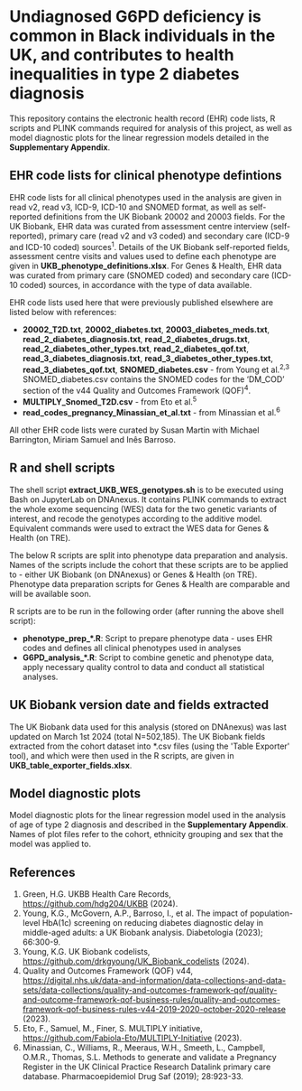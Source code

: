 # Undiagnosed G6PD deficiency is common in Black individuals in the UK, and contributes to health inequalities in type 2 diabetes diagnosis

This repository contains the electronic health record (EHR) code lists, R scripts and PLINK commands required for analysis of this project, as well as model diagnostic plots for the linear regression models detailed in the **Supplementary Appendix**.

## EHR code lists for clinical phenotype defintions
EHR code lists for all clinical phenotypes used in the analysis are given in read v2, read v3, ICD-9, ICD-10 and SNOMED format, as well as self-reported definitions from the UK Biobank 20002 and 20003 fields. For the UK Biobank, EHR data was curated from assessment centre interview (self-reported), primary care (read v2 and v3 coded) and secondary care (ICD-9 and ICD-10 coded) sources<sup>1</sup>. Details of the UK Biobank self-reported fields, assessment centre visits and values used to define each phenotype are given in **UKB_phenotype_definitions.xlsx**. For Genes & Health, EHR data was curated from primary care (SNOMED coded) and secondary care (ICD-10 coded) sources, in accordance with the type of data available.

EHR code lists used here that were previously published elsewhere are listed below with references:
- **20002_T2D.txt**, **20002_diabetes.txt**, **20003_diabetes_meds.txt**, **read_2_diabetes_diagnosis.txt**, **read_2_diabetes_drugs.txt**, **read_2_diabetes_other_types.txt**, **read_2_diabetes_qof.txt**, **read_3_diabetes_diagnosis.txt**, **read_3_diabetes_other_types.txt**, **read_3_diabetes_qof.txt**, **SNOMED_diabetes.csv** - from Young et al.<sup>2,3</sup> SNOMED_diabetes.csv contains the SNOMED codes for the ‘DM_COD’ section of the v44 Quality and Outcomes Framework (QOF)<sup>4</sup>.
- **MULTIPLY_Snomed_T2D.csv** - from Eto et al.<sup>5</sup>
- **read_codes_pregnancy_Minassian_et_al.txt** - from Minassian et al.<sup>6</sup>

All other EHR code lists were curated by Susan Martin with Michael Barrington, Miriam Samuel and Inês Barroso.

## R and shell scripts

The shell script **extract_UKB_WES_genotypes.sh** is to be executed using Bash on JupyterLab on DNAnexus. It contains PLINK commands to extract the whole exome sequencing (WES) data for the two genetic variants of interest, and recode the genotypes according to the additive model. Equivalent commands were used to extract the WES data for Genes & Health (on TRE).

The below R scripts are split into phenotype data preparation and analysis. Names of the scripts include the cohort that these scripts are to be applied to - either UK Biobank (on DNAnexus) or Genes & Health (on TRE). Phenotype data preparation scripts for Genes & Health are comparable and will be available soon.

R scripts are to be run in the following order (after running the above shell script):
- **phenotype_prep_*.R**: Script to prepare phenotype data - uses EHR codes and defines all clinical phenotypes used in analyses
- **G6PD_analysis_*.R**: Script to combine genetic and phenotype data, apply necessary quality control to data and conduct all statistical analyses.

## UK Biobank version date and fields extracted
The UK Biobank data used for this analysis (stored on DNAnexus) was last updated on March 1st 2024 (total N=502,185). The UK Biobank fields extracted from the cohort dataset into *.csv files (using the 'Table Exporter' tool), and which were then used in the R scripts, are given in **UKB_table_exporter_fields.xlsx**.

## Model diagnostic plots
Model diagnostic plots for the linear regression model used in the analysis of age of type 2 diagnosis and described in the **Supplementary Appendix**. Names of plot files refer to the cohort, ethnicity grouping and sex that the model was applied to.

## References
1. Green, H.G. UKBB Health Care Records, <https://github.com/hdg204/UKBB> (2024).
2. Young, K.G., McGovern, A.P., Barroso, I., et al. The impact of population-level HbA(1c) screening on reducing diabetes diagnostic delay in middle-aged adults: a UK Biobank analysis. Diabetologia (2023); 66:300-9.
3. Young, K.G. UK Biobank codelists, <https://github.com/drkgyoung/UK_Biobank_codelists> (2024).
4. Quality and Outcomes Framework (QOF) v44, <https://digital.nhs.uk/data-and-information/data-collections-and-data-sets/data-collections/quality-and-outcomes-framework-qof/quality-and-outcome-framework-qof-business-rules/quality-and-outcomes-framework-qof-business-rules-v44-2019-2020-october-2020-release> (2023).
5. Eto, F., Samuel, M., Finer, S. MULTIPLY initiative, <https://github.com/Fabiola-Eto/MULTIPLY-Initiative> (2023).
6. Minassian, C., Williams, R., Meeraus, W.H., Smeeth, L., Campbell, O.M.R., Thomas, S.L. Methods to generate and validate a Pregnancy Register in the UK Clinical Practice Research Datalink primary care database. Pharmacoepidemiol Drug Saf (2019); 28:923-33.

